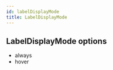 ```yaml
---
id: labelDisplayMode
title: LabelDisplayMode
---
```


## LabelDisplayMode options

- always
- hover
